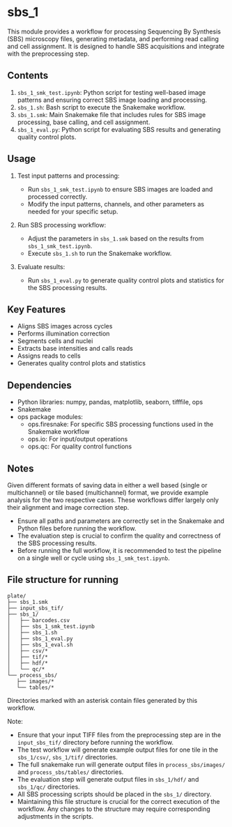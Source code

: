 # sbs_1

This module provides a workflow for processing Sequencing By Synthesis (SBS) microscopy files, generating metadata, and performing read calling and cell assignment. It is designed to handle SBS acquisitions and integrate with the preprocessing step.

## Contents

1. `sbs_1_smk_test.ipynb`: Python script for testing well-based image patterns and ensuring correct SBS image loading and processing.
2. `sbs_1.sh`: Bash script to execute the Snakemake workflow.
3. `sbs_1.smk`: Main Snakemake file that includes rules for SBS image processing, base calling, and cell assignment.
4. `sbs_1_eval.py`: Python script for evaluating SBS results and generating quality control plots.

## Usage

1. Test input patterns and processing:
   - Run `sbs_1_smk_test.ipynb` to ensure SBS images are loaded and processed correctly.
   - Modify the input patterns, channels, and other parameters as needed for your specific setup.

2. Run SBS processing workflow:
   - Adjust the parameters in `sbs_1.smk` based on the results from `sbs_1_smk_test.ipynb`.
   - Execute `sbs_1.sh` to run the Snakemake workflow.

3. Evaluate results:
   - Run `sbs_1_eval.py` to generate quality control plots and statistics for the SBS processing results.

## Key Features

- Aligns SBS images across cycles
- Performs illumination correction
- Segments cells and nuclei
- Extracts base intensities and calls reads
- Assigns reads to cells
- Generates quality control plots and statistics

## Dependencies

- Python libraries: numpy, pandas, matplotlib, seaborn, tifffile, ops
- Snakemake
- ops package modules:
  - ops.firesnake: For specific SBS processing functions used in the Snakemake workflow
  - ops.io: For input/output operations
  - ops.qc: For quality control functions

## Notes

Given different formats of saving data in either a well based (single or multichannel) or tile based (multichannel) format, we provide example analysis for the two respective cases. These workflows differ largely only their alignment and image correction step.

- Ensure all paths and parameters are correctly set in the Snakemake and Python files before running the workflow.
- The evaluation step is crucial to confirm the quality and correctness of the SBS processing results.
- Before running the full workflow, it is recommended to test the pipeline on a single well or cycle using `sbs_1_smk_test.ipynb`.

## File structure for running

```
plate/
├── sbs_1.smk
├── input_sbs_tif/
├── sbs_1/
│   ├── barcodes.csv
│   ├── sbs_1_smk_test.ipynb
│   ├── sbs_1.sh
│   ├── sbs_1_eval.py
│   ├── sbs_1_eval.sh
│   ├── csv/*
│   ├── tif/*
│   ├── hdf/*
│   └── qc/*
└── process_sbs/
   ├── images/*
   └── tables/*
```

Directories marked with an asterisk contain files generated by this workflow.

Note: 
- Ensure that your input TIFF files from the preprocessing step are in the `input_sbs_tif/` directory before running the workflow.
- The test workflow will generate example output files for one tile in the `sbs_1/csv/`, `sbs_1/tif/` directories.
- The full snakemake run will generate output files in `process_sbs/images/` and `process_sbs/tables/` directories.
- The evaluation step will generate output files in `sbs_1/hdf/` and `sbs_1/qc/` directories.
- All SBS processing scripts should be placed in the `sbs_1/` directory.
- Maintaining this file structure is crucial for the correct execution of the workflow. Any changes to the structure may require corresponding adjustments in the scripts.